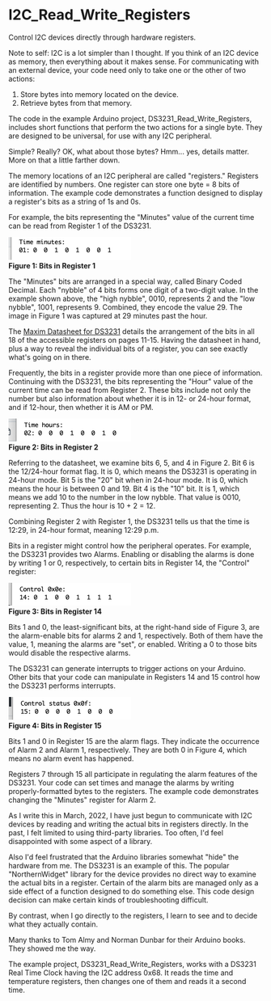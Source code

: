 # I2C_Read_Write_Registers
Control I2C devices directly through hardware registers.

Note to self: I2C is a lot simpler than I thought. If you think of an I2C device as memory, then everything about it makes sense. For communicating with an external device, your code need only to take one or the other of two actions:

1. Store bytes into memory located on the device.
2. Retrieve bytes from that memory.

The code in the example Arduino project, DS3231_Read_Write_Registers, includes short functions that perform the two actions for a single byte. They are designed to be universal, for use with any I2C peripheral. 

Simple? Really? OK, what about those bytes? Hmm... yes, details matter. More on that a little farther down.

The memory locations of an I2C peripheral are called "registers." Registers are identified by numbers. One register can store one byte = 8 bits of information. The example code demonstrates a function designed to display a register's bits as a string of 1s and 0s.

For example, the bits representing the "Minutes" value of the current time can be read from Register 1 of the DS3231.

![Bits from Register 1](https://github.com/IowaDave/I2C_Read_Write_Registers/blob/main/Images/Reg_1_Time_Minutes.png)<br>**Figure 1: Bits in Register 1**

The "Minutes" bits are arranged in a special way, called Binary Coded Decimal. Each "nybble" of 4 bits forms one digit of a two-digit value. In the example shown above, the "high nybble", 0010, represents 2 and the "low nybble", 1001, represents 9. Combined, they encode the value 29. The image in Figure 1 was captured at 29 minutes past the hour. 

The [Maxim Datasheet for DS3231](https://datasheets.maximintegrated.com/en/ds/DS3231.pdf) details the arrangement of the bits in all 18 of the accessible registers on pages 11-15. Having the datasheet in hand, plus a way to reveal the individual bits of a register, you can see exactly what's going on in there.

Frequently, the bits in a register provide more than one piece of information. Continuing with the DS3231, the bits representing the "Hour" value of the current time can be read from Register 2. These bits include not only the number but also information about whether it is in 12- or 24-hour format, and if 12-hour, then whether it is AM or PM.

![Bits from Register 2](https://github.com/IowaDave/I2C_Read_Write_Registers/blob/main/Images/Reg_2_Time_Hour.png)<br>**Figure 2: Bits in Register 2**

Referring to the datasheet, we examine bits 6, 5, and 4 in Figure 2. Bit 6 is the 12/24-hour format flag. It is 0, which means the DS3231 is operating in 24-hour mode. Bit 5 is the "20" bit when in 24-hour mode. It is 0, which means the hour is between 0 and 19. Bit 4 is the "10" bit. It is 1, which means we add 10 to the number in the low nybble. That value is 0010, representing 2. Thus the hour is 10 + 2 = 12. 

Combining Register 2 with Register 1, the DS3231 tells us that the time is 12:29, in 24-hour format, meaning 12:29 p.m.

Bits in a register might control how the peripheral operates. For example, the DS3231 provides two Alarms. Enabling or disabling the alarms is done by writing 1 or 0, respectively, to certain bits in Register 14, the "Control" register:

![Bits from Register 14](https://github.com/IowaDave/I2C_Read_Write_Registers/blob/main/Images/Reg_14_Control.png)<br>**Figure 3: Bits in Register 14**

Bits 1 and 0, the least-significant bits, at the right-hand side of Figure 3, are the alarm-enable bits for alarms 2 and 1, respectively. Both of them have the value, 1, meaning the alarms are "set", or enabled. Writing a 0 to those bits would disable the respective alarms.

The DS3231 can generate interrupts to trigger actions on your Arduino. Other bits that your code can manipulate in Registers 14 and 15 control how the DS3231 performs interrupts.

![Bits from Register 15](https://github.com/IowaDave/I2C_Read_Write_Registers/blob/main/Images/Reg_15_Control:Flags.png)<br>**Figure 4: Bits in Register 15**

Bits 1 and 0 in Register 15 are the alarm flags. They indicate the occurrence of Alarm 2 and Alarm 1, respectively. They are both 0 in Figure 4, which means no alarm event has happened. 

Registers 7 through 15 all participate in regulating the alarm features of the DS3231. Your code can set times and manage the alarms by writing properly-formatted bytes to the registers. The example code demonstrates changing the "Minutes" register for Alarm 2. 

As I write this in March, 2022, I have just begun to communicate with I2C devices by reading and writing the actual bits in registers directly. In the past, I felt limited to using third-party libraries. Too often, I'd feel disappointed with some aspect of a library. 

Also I'd feel frustrated that the Arduino libraries somewhat "hide" the hardware from me. The DS3231 is an example of this. The popular "NorthernWidget" library for the device provides no direct way to examine the actual bits in a register. Certain of the alarm bits are managed only as a side effect of a function designed to do something else. This code design decision can make certain kinds of troubleshooting difficult.

By contrast, when I go directly to the registers, I learn to see and to decide what they actually contain.

Many thanks to Tom Almy and Norman Dunbar for their Arduino books. They showed me the way.

The example project, DS3231_Read_Write_Registers, works with a DS3231 Real Time Clock having the I2C address 0x68. It reads the time and temperature registers, then changes one of them and reads it a second time.
